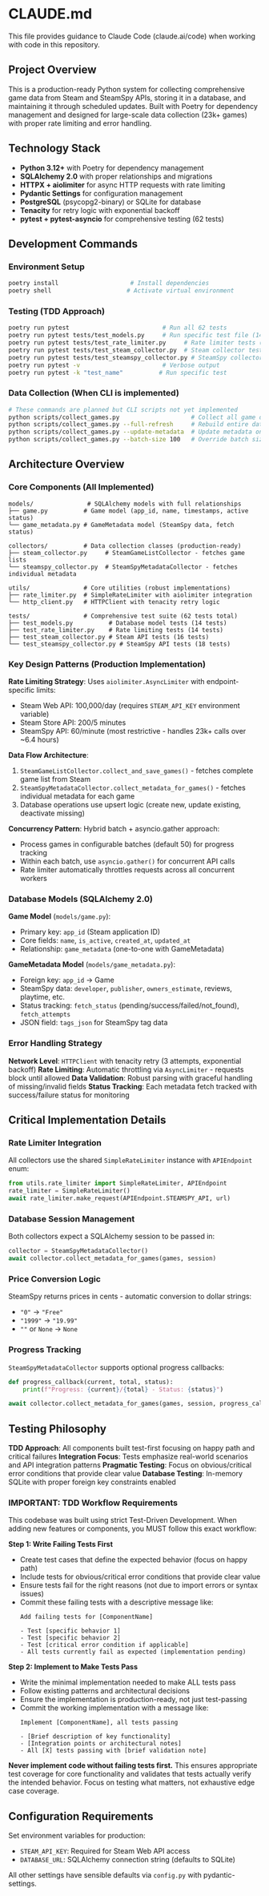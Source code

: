 # CLAUDE.md

This file provides guidance to Claude Code (claude.ai/code) when working with code in this repository.

## Project Overview

This is a production-ready Python system for collecting comprehensive game data from Steam and SteamSpy APIs, storing it in a database, and maintaining it through scheduled updates. Built with Poetry for dependency management and designed for large-scale data collection (23k+ games) with proper rate limiting and error handling.

## Technology Stack

- **Python 3.12+** with Poetry for dependency management
- **SQLAlchemy 2.0** with proper relationships and migrations
- **HTTPX + aiolimiter** for async HTTP requests with rate limiting
- **Pydantic Settings** for configuration management
- **PostgreSQL** (psycopg2-binary) or SQLite for database
- **Tenacity** for retry logic with exponential backoff
- **pytest + pytest-asyncio** for comprehensive testing (62 tests)

## Development Commands

### Environment Setup
```bash
poetry install                    # Install dependencies
poetry shell                     # Activate virtual environment
```

### Testing (TDD Approach)
```bash
poetry run pytest                          # Run all 62 tests
poetry run pytest tests/test_models.py     # Run specific test file (14 tests)
poetry run pytest tests/test_rate_limiter.py     # Rate limiter tests (14 tests)
poetry run pytest tests/test_steam_collector.py  # Steam collector tests (16 tests)
poetry run pytest tests/test_steamspy_collector.py # SteamSpy collector tests (18 tests)
poetry run pytest -v                       # Verbose output
poetry run pytest -k "test_name"          # Run specific test
```

### Data Collection (When CLI is implemented)
```bash
# These commands are planned but CLI scripts not yet implemented
python scripts/collect_games.py                    # Collect all game data
python scripts/collect_games.py --full-refresh     # Rebuild entire database
python scripts/collect_games.py --update-metadata  # Update metadata only
python scripts/collect_games.py --batch-size 100   # Override batch size
```

## Architecture Overview

### Core Components (All Implemented)
```
models/               # SQLAlchemy models with full relationships
├── game.py          # Game model (app_id, name, timestamps, active status)
└── game_metadata.py # GameMetadata model (SteamSpy data, fetch status)

collectors/          # Data collection classes (production-ready)
├── steam_collector.py     # SteamGameListCollector - fetches game lists
└── steamspy_collector.py  # SteamSpyMetadataCollector - fetches individual metadata

utils/               # Core utilities (robust implementations)
├── rate_limiter.py  # SimpleRateLimiter with aiolimiter integration
└── http_client.py   # HTTPClient with tenacity retry logic

tests/               # Comprehensive test suite (62 tests total)
├── test_models.py          # Database model tests (14 tests)
├── test_rate_limiter.py    # Rate limiting tests (14 tests) 
├── test_steam_collector.py # Steam API tests (16 tests)
└── test_steamspy_collector.py # SteamSpy API tests (18 tests)
```

### Key Design Patterns (Production Implementation)

**Rate Limiting Strategy**: Uses `aiolimiter.AsyncLimiter` with endpoint-specific limits:
- Steam Web API: 100,000/day (requires `STEAM_API_KEY` environment variable)
- Steam Store API: 200/5 minutes  
- SteamSpy API: 60/minute (most restrictive - handles 23k+ calls over ~6.4 hours)

**Data Flow Architecture**: 
1. `SteamGameListCollector.collect_and_save_games()` - fetches complete game list from Steam
2. `SteamSpyMetadataCollector.collect_metadata_for_games()` - fetches individual metadata for each game
3. Database operations use upsert logic (create new, update existing, deactivate missing)

**Concurrency Pattern**: Hybrid batch + asyncio.gather approach:
- Process games in configurable batches (default 50) for progress tracking
- Within each batch, use `asyncio.gather()` for concurrent API calls
- Rate limiter automatically throttles requests across all concurrent workers

### Database Models (SQLAlchemy 2.0)

**Game Model** (`models/game.py`):
- Primary key: `app_id` (Steam application ID)
- Core fields: `name`, `is_active`, `created_at`, `updated_at`  
- Relationship: `game_metadata` (one-to-one with GameMetadata)

**GameMetadata Model** (`models/game_metadata.py`):
- Foreign key: `app_id` → Game
- SteamSpy data: `developer`, `publisher`, `owners_estimate`, reviews, playtime, etc.
- Status tracking: `fetch_status` (pending/success/failed/not_found), `fetch_attempts`
- JSON field: `tags_json` for SteamSpy tag data

### Error Handling Strategy

**Network Level**: `HTTPClient` with tenacity retry (3 attempts, exponential backoff)
**Rate Limiting**: Automatic throttling via `AsyncLimiter` - requests block until allowed
**Data Validation**: Robust parsing with graceful handling of missing/invalid fields
**Status Tracking**: Each metadata fetch tracked with success/failure status for monitoring

## Critical Implementation Details

### Rate Limiter Integration
All collectors use the shared `SimpleRateLimiter` instance with `APIEndpoint` enum:
```python
from utils.rate_limiter import SimpleRateLimiter, APIEndpoint
rate_limiter = SimpleRateLimiter()
await rate_limiter.make_request(APIEndpoint.STEAMSPY_API, url)
```

### Database Session Management
Both collectors expect a SQLAlchemy session to be passed in:
```python
collector = SteamSpyMetadataCollector()
await collector.collect_metadata_for_games(games, session)
```

### Price Conversion Logic
SteamSpy returns prices in cents - automatic conversion to dollar strings:
- `"0"` → `"Free"`
- `"1999"` → `"19.99"`  
- `""` or `None` → `None`

### Progress Tracking
`SteamSpyMetadataCollector` supports optional progress callbacks:
```python
def progress_callback(current, total, status):
    print(f"Progress: {current}/{total} - Status: {status}")

await collector.collect_metadata_for_games(games, session, progress_callback=progress_callback)
```

## Testing Philosophy

**TDD Approach**: All components built test-first focusing on happy path and critical failures
**Integration Focus**: Tests emphasize real-world scenarios and API integration patterns
**Pragmatic Testing**: Focus on obvious/critical error conditions that provide clear value
**Database Testing**: In-memory SQLite with proper foreign key constraints enabled

### IMPORTANT: TDD Workflow Requirements

This codebase was built using strict Test-Driven Development. When adding new features or components, you MUST follow this exact workflow:

**Step 1: Write Failing Tests First**
- Create test cases that define the expected behavior (focus on happy path)
- Include tests for obvious/critical error conditions that provide clear value
- Ensure tests fail for the right reasons (not due to import errors or syntax issues)
- Commit these failing tests with a descriptive message like:
  ```
  Add failing tests for [ComponentName]
  
  - Test [specific behavior 1]
  - Test [specific behavior 2] 
  - Test [critical error condition if applicable]
  - All tests currently fail as expected (implementation pending)
  ```

**Step 2: Implement to Make Tests Pass**
- Write the minimal implementation needed to make ALL tests pass
- Follow existing patterns and architectural decisions
- Ensure the implementation is production-ready, not just test-passing
- Commit the working implementation with a message like:
  ```
  Implement [ComponentName], all tests passing
  
  - [Brief description of key functionality]
  - [Integration points or architectural notes]
  - All [X] tests passing with [brief validation note]
  ```

**Never implement code without failing tests first.** This ensures appropriate test coverage for core functionality and validates that tests actually verify the intended behavior. Focus on testing what matters, not exhaustive edge case coverage.

## Configuration Requirements

Set environment variables for production:
- `STEAM_API_KEY`: Required for Steam Web API access
- `DATABASE_URL`: SQLAlchemy connection string (defaults to SQLite)

All other settings have sensible defaults via `config.py` with pydantic-settings.